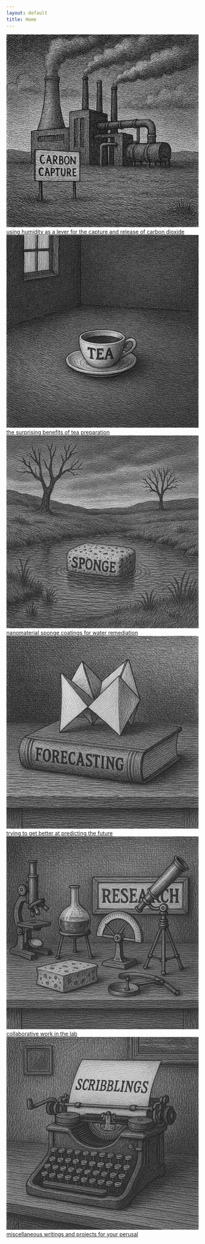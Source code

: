 ```yaml
---
layout: default
title: Home
---
```


<section class="image-grid">
  <a href="dac" aria-haspopup="true" aria-expanded="false">
    <img src="/assets/images/carbon.png" alt="DAC Image">
    <span>using humidity as a lever for the capture and release of carbon dioxide</span>
  </a>    
  <a href="tea" aria-haspopup="true" aria-expanded="false">
    <img src="/assets/images/tea.png" alt="Tea Image">
    <span>the surprising benefits of tea preparation</span>
  </a>
  <a href="sponge" aria-haspopup="true" aria-expanded="false">
    <img src="/assets/images/sponge.png" alt="Sponge Image">
    <span>nanomaterial sponge coatings for water remediation</span>
  </a>
  <a href="forecasting" aria-haspopup="true" aria-expanded="false">
    <img src="/assets/images/forecasting.png" alt="Forecasting Image">
    <span>trying to get better at predicting the future</span>
  </a>
    <a href="collaborations" aria-haspopup="true" aria-expanded="false">
    <img src="/assets/images/research.png" alt="Collaborations Image">
    <span>collaborative work in the lab</span>
  </a>
    <a href="projects" aria-haspopup="true" aria-expanded="false">
    <img src="/assets/images/scribblings.png" alt="Projects Image">
    <span>miscellaneous writings and projects for your perusal</span>
  </a>
</section>
